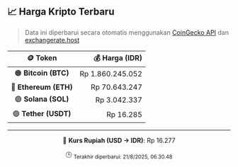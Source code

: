 

<!-- HARGA_KRIPTO -->
## 📈 Harga Kripto Terbaru

> Data ini diperbarui secara otomatis menggunakan [CoinGecko API](https://www.coingecko.com/) dan [exchangerate.host](https://exchangerate.host/)

<div align="center">

| 🪙 Token | 💰 Harga (IDR) |
|:------:|---------------:|
| 🟠 **Bitcoin (BTC)**   | Rp 1.860.245.052 |
| 🔵 **Ethereum (ETH)**  | Rp 70.643.247 |
| 🟣 **Solana (SOL)**    | Rp 3.042.337 |
| 🟢 **Tether (USDT)**   | Rp 16.285 |

---

💱 **Kurs Rupiah (USD → IDR)**: Rp 16.277

🕒 <sub>Terakhir diperbarui: 21/8/2025, 06.30.48</sub>

</div>
<!-- /HARGA_KRIPTO -->